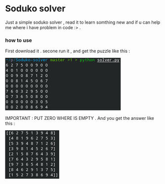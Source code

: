 # Soduko solver 
Just a simple soduko solver , read it to learn somthing new and if u can help me where i have problem in code :> . 

### how to use 
First download it . secone run it , and get the puzzle like this :

![how-to-enter-input-screenshot](.input_how.png)

IMPORTANT : PUT ZERO WHERE IS EMPTY . 
And you get the answer like this : 

![answer](.Answer.png)

